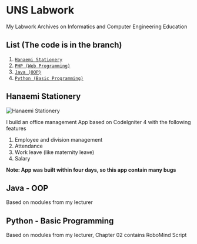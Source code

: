 # UNS Labwork
My Labwork Archives on Informatics and Computer Engineering Education

## List (The code is in the branch)
1. [`Hanaemi Stationery`](https://github.com/icaksh/uns-labwork/tree/ci4-hanaemi)
2. [`PHP (Web Programming)`](https://github.com/icaksh/uns-labwork/tree/pemweb)
3. [`Java (OOP)`](https://github.com/icaksh/uns-labwork/tree/java)
4. [`Python (Basic Programming)`](https://github.com/icaksh/uns-labwork/tree/python)

## Hanaemi Stationery
![Hanaemi Stationery](https://user-images.githubusercontent.com/19889081/191902759-578ee0f5-87a3-4a1e-b641-b1c432f8065f.png)

I build an office management App based on CodeIgniter 4 with the following features
1. Employee and division management
2. Attendance
3. Work leave (like maternity leave)
4. Salary

**Note: App was built within four days, so this app contain many bugs**

## Java - OOP
Based on modules from my lecturer

## Python - Basic Programming
Based on modules from my lecturer, Chapter 02 contains RoboMind Script
